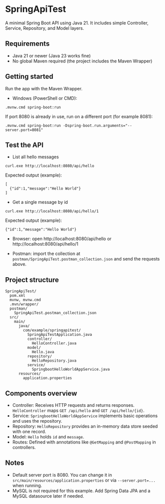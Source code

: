 # SpringApiTest

A minimal Spring Boot API using Java 21. It includes simple Controller, Service, Repository, and Model layers.

## Requirements
- Java 21 or newer (Java 23 works fine)
- No global Maven required (the project includes the Maven Wrapper)

## Getting started
Run the app with the Maven Wrapper.

- Windows (PowerShell or CMD):
```
.mvnw.cmd spring-boot:run
```

If port 8080 is already in use, run on a different port (for example 8081):
```
.mvnw.cmd spring-boot:run -Dspring-boot.run.arguments="--server.port=8081"
```

## Test the API
- List all hello messages
```
curl.exe http://localhost:8080/api/hello
```
Expected output (example):
```
[
  {"id":1,"message":"Hello World"}
]
```

- Get a single message by id
```
curl.exe http://localhost:8080/api/hello/1
```
Expected output (example):
```
{"id":1,"message":"Hello World"}
```

- Browser: open http://localhost:8080/api/hello or http://localhost:8080/api/hello/1

- Postman: import the collection at `postman/SpringApiTest.postman_collection.json` and send the requests above.

## Project structure
```
SpringApiTest/
  pom.xml
  mvnw, mvnw.cmd
  .mvn/wrapper/
  postman/
    SpringApiTest.postman_collection.json
  src/
    main/
      java/
        com/example/springapitest/
          SpringApiTestApplication.java
          controller/
            HelloController.java
          model/
            Hello.java
          repository/
            HelloRepository.java
          service/
            SpringbootHelloWorldAppService.java
      resources/
        application.properties
```

## Components overview
- Controller: Receives HTTP requests and returns responses. `HelloController` maps `GET /api/hello` and `GET /api/hello/{id}`.
- Service: `SpringbootHelloWorldAppService` implements basic operations and uses the repository.
- Repository: `HelloRepository` provides an in-memory data store seeded with one record.
- Model: `Hello` holds `id` and `message`.
- Routes: Defined with annotations like `@GetMapping` and `@PostMapping` in controllers.

## Notes
- Default server port is 8080. You can change it in `src/main/resources/application.properties` or via `--server.port=...` when running.
- MySQL is not required for this example. Add Spring Data JPA and a MySQL datasource later if needed.
